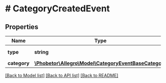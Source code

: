 # # CategoryCreatedEvent

## Properties

Name | Type | Description | Notes
------------ | ------------- | ------------- | -------------
**type** | **string** |  | [optional] [default to 'CATEGORY_CREATED']
**category** | [**\Phobetor\Allegro\Model\CategoryEventBaseCategory**](CategoryEventBaseCategory.md) |  |

[[Back to Model list]](../../README.md#models) [[Back to API list]](../../README.md#endpoints) [[Back to README]](../../README.md)
